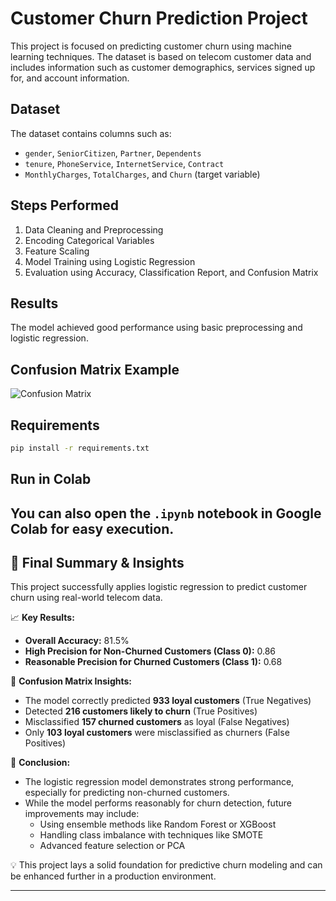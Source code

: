 # Customer Churn Prediction Project

This project is focused on predicting customer churn using machine learning techniques. The dataset is based on telecom customer data and includes information such as customer demographics, services signed up for, and account information.

## Dataset
The dataset contains columns such as:
- `gender`, `SeniorCitizen`, `Partner`, `Dependents`
- `tenure`, `PhoneService`, `InternetService`, `Contract`
- `MonthlyCharges`, `TotalCharges`, and `Churn` (target variable)

## Steps Performed
1. Data Cleaning and Preprocessing
2. Encoding Categorical Variables
3. Feature Scaling
4. Model Training using Logistic Regression
5. Evaluation using Accuracy, Classification Report, and Confusion Matrix

## Results
The model achieved good performance using basic preprocessing and logistic regression.

## Confusion Matrix Example
![Confusion Matrix](confusion_matrix_example.png)

## Requirements
```bash
pip install -r requirements.txt
```

## Run in Colab
You can also open the `.ipynb` notebook in Google Colab for easy execution.
---

## 📌 Final Summary & Insights

This project successfully applies logistic regression to predict customer churn using real-world telecom data.

📈 **Key Results:**
- **Overall Accuracy:** 81.5%
- **High Precision for Non-Churned Customers (Class 0):** 0.86
- **Reasonable Precision for Churned Customers (Class 1):** 0.68

🎯 **Confusion Matrix Insights:**
- The model correctly predicted **933 loyal customers** (True Negatives)
- Detected **216 customers likely to churn** (True Positives)
- Misclassified **157 churned customers** as loyal (False Negatives)
- Only **103 loyal customers** were misclassified as churners (False Positives)

🧠 **Conclusion:**
- The logistic regression model demonstrates strong performance, especially for predicting non-churned customers.
- While the model performs reasonably for churn detection, future improvements may include:
  - Using ensemble methods like Random Forest or XGBoost
  - Handling class imbalance with techniques like SMOTE
  - Advanced feature selection or PCA

💡 This project lays a solid foundation for predictive churn modeling and can be enhanced further in a production environment.

---
